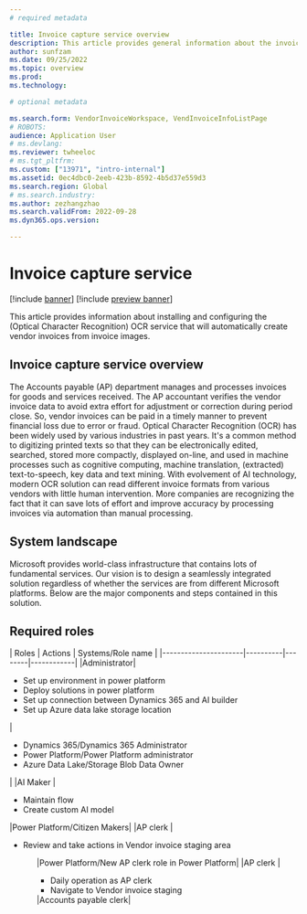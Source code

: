 ```yaml
---
# required metadata

title: Invoice capture service overview
description: This article provides general information about the invoice capture service. 
author: sunfzam
ms.date: 09/25/2022
ms.topic: overview
ms.prod: 
ms.technology: 

# optional metadata

ms.search.form: VendorInvoiceWorkspace, VendInvoiceInfoListPage
# ROBOTS: 
audience: Application User
# ms.devlang: 
ms.reviewer: twheeloc
# ms.tgt_pltfrm: 
ms.custom: ["13971", "intro-internal"]
ms.assetid: 0ec4dbc0-2eeb-423b-8592-4b5d37e559d3
ms.search.region: Global
# ms.search.industry: 
ms.author: zezhangzhao
ms.search.validFrom: 2022-09-28
ms.dyn365.ops.version: 

---
```


# Invoice capture service

[!include [banner](../includes/banner.md)]
[!include [preview banner](../includes/preview-banner.md)]

This article provides information about installing and configuring the (Optical Character Recognition) OCR service that will automatically create vendor invoices from 
invoice images.


## Invoice capture service overview 
The Accounts payable (AP) department manages and processes invoices for goods and services received. The AP accountant verifies the vendor invoice data to avoid extra 
effort for adjustment or correction during period close. So, vendor invoices can be paid in a timely manner to prevent financial loss due to error or fraud. 
Optical Character Recognition (OCR) has been widely used by various industries in past years. It's a common method to digitizing printed texts so that they can be electronically edited, searched, stored more compactly, displayed on-line, and used in machine processes such as cognitive computing, machine translation, (extracted) text-to-speech, key data and text mining.
With evolvement of AI technology, modern OCR solution can read different invoice formats from various vendors with little human intervention. More companies are recognizing the fact that it can save lots of effort and improve accuracy by processing invoices via automation than manual processing.

 
## System landscape 
Microsoft provides world-class infrastructure that contains lots of fundamental services. Our vision is to design a seamlessly integrated solution regardless of whether the services are from different Microsoft platforms. Below are the major components and steps contained in this solution.

## Required roles

  | Roles                 | Actions | Systems/Role name | 
  |----------------------|----------|--------|------------|
  |Administrator|<ul><li>Set up environment in power platform</li><li>Deploy solutions in power platform</li><li>Set up connection between Dynamics 365 and AI builder</li><li>Set up Azure data lake storage location</li></ul>|<ul><li>Dynamics 365/Dynamics 365 Administrator</li><li>Power Platform/Power Platform administrator</li><li>Azure Data Lake/Storage Blob Data Owner</li></ul>|
  |AI Maker |<ul><li>Maintain flow</li><li>Create custom AI model</li></ul>|Power Platform/Citizen Makers|
  |AP clerk |<ul><li>Review and take actions in Vendor invoice staging area</li><ul>|Power Platform/New AP clerk role in Power Platform|
  |AP clerk |<ul><li>Daily operation as AP clerk</li><li>Navigate to Vendor invoice staging</li></ul>|Accounts payable clerk|
